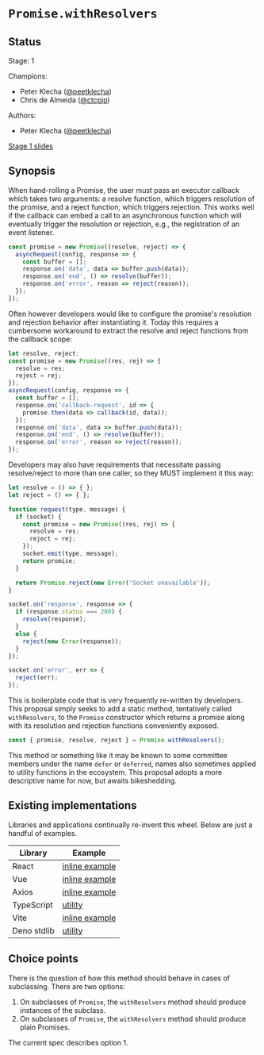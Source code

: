 # `Promise.withResolvers`

## Status

Stage: 1

Champions:

- Peter Klecha ([@peetklecha](https://github.com/peetklecha))
- Chris de Almeida ([@ctcpip](https://github.com/ctcpip))

Authors:

- Peter Klecha ([@peetklecha](https://github.com/peetklecha))

[Stage 1 slides](https://docs.google.com/presentation/d/18CqQc6GfZJBWmT7li2nqfvrSFhpNwtQWPfSXhAwo-Bo)

## Synopsis

When hand-rolling a Promise, the user must pass an executor callback which takes two arguments: a resolve function, which triggers resolution of the promise, and a reject function, which triggers rejection. This works well if the callback can embed a call to an asynchronous function which will eventually trigger the resolution or rejection, e.g., the registration of an event listener.

```js
const promise = new Promise((resolve, reject) => {
  asyncRequest(config, response => {
    const buffer = [];
    response.on('data', data => buffer.push(data));
    response.on('end', () => resolve(buffer));
    response.on('error', reason => reject(reason));
  });
});
```

Often however developers would like to configure the promise's resolution and rejection behavior after instantiating it. Today this requires a cumbersome workaround to extract the resolve and reject functions from the callback scope:

```js
let resolve, reject;
const promise = new Promise((res, rej) => {
  resolve = res;
  reject = rej;
});
asyncRequest(config, response => {
  const buffer = [];
  response.on('callback-request', id => {
    promise.then(data => callback(id, data));
  });
  response.on('data', data => buffer.push(data));
  response.on('end', () => resolve(buffer));
  response.on('error', reason => reject(reason));
});
```

Developers may also have requirements that necessitate passing resolve/reject to more than one caller, so they MUST implement it this way:

```js
let resolve = () => { };
let reject = () => { };

function request(type, message) {
  if (socket) {
    const promise = new Promise((res, rej) => {
      resolve = res;
      reject = rej;
    });
    socket.emit(type, message);
    return promise;
  }

  return Promise.reject(new Error('Socket unavailable'));
}

socket.on('response', response => {
  if (response.status === 200) {
    resolve(response);
  }
  else {
    reject(new Error(response));
  }
});

socket.on('error', err => {
  reject(err);
});
```

This is boilerplate code that is very frequently re-written by developers. This proposal simply seeks to add a static method, tentatively called `withResolvers`, to the `Promise` constructor which returns a promise along with its resolution and rejection functions conveniently exposed.

```js
const { promise, resolve, reject } = Promise.withResolvers();
```

This method or something like it may be known to some committee members under the name `defer` or `deferred`, names also sometimes applied to utility functions in the ecosystem. This proposal adopts a more descriptive name for now, but awaits bikeshedding.

## Existing implementations

Libraries and applications continually re-invent this wheel. Below are just a handful of examples.

|Library|Example|
|------------|----------|
|React|[inline example](https://github.com/facebook/react/blob/d9e0485c84b45055ba86629dc20870faca9b5973/packages/react-dom/src/__tests__/ReactDOMFizzStaticBrowser-test.js#L95)
|Vue | [inline example](https://github.com/vuejs/core/blob/9c304bfe7942a20264235865b4bb5f6e53fdee0d/packages/runtime-core/src/compat/componentAsync.ts#L32)
|Axios|[inline example](https://github.com/axios/axios/blob/bdf493cf8b84eb3e3440e72d5725ba0f138e0451/lib/cancel/CancelToken.js#L20)
|TypeScript|[utility](https://github.com/microsoft/TypeScript/blob/1d96eb489e559f4f61522edb3c8b5987bbe948af/src/harness/util.ts#L121)
|Vite|[inline example](https://github.com/vitejs/vite/blob/134ce6817984bad0f5fb043481502531fee9b1db/playground/test-utils.ts#L225)
|Deno stdlib | [utility](https://deno.land/std@0.178.0/async/deferred.ts?source)

## Choice points

There is the question of how this method should behave in cases of subclassing. There are two options:

1. On subclasses of `Promise`, the `withResolvers` method should produce instances of the subclass.
2. On subclasses of `Promise`, the `withResolvers` method should produce plain Promises.

The current spec describes option 1.
